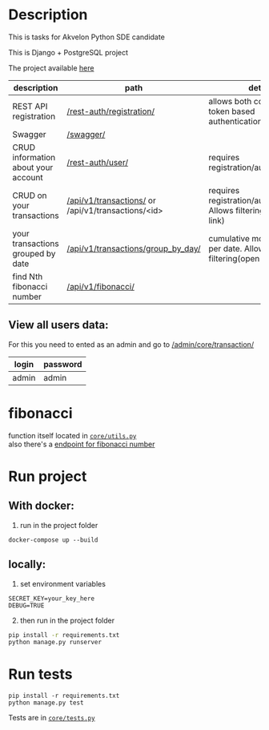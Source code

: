 # Description
This is tasks for Akvelon Python SDE candidate

This is Django + PostgreSQL project

The project available [here](https://akvelon-python-internship.herokuapp.com/swagger/)

description | path | detail
--- | --- | ---
REST API registration | [/rest-auth/registration/](https://akvelon-python-internship.herokuapp.com/rest-auth/registration/) | allows both cookie and token based authentication
Swagger | [/swagger/](https://akvelon-python-internship.herokuapp.com/swagger/) 
|CRUD information about your account | [/rest-auth/user/](http://akvelon-python-internship.herokuapp.com/rest-auth/user/) | requires registration/authentication.
CRUD on your transactions | [/api/v1/transactions/](http://akvelon-python-internship.herokuapp.com/api/v1/transactions/) or  /api/v1/transactions/\<id\> | requires registration/authentication. Allows filtering(open the link)|
your transactions grouped by date | [/api/v1/transactions/group_by_day/](http://akvelon-python-internship.herokuapp.com/api/v1/transactions/group_by_day/) | cumulative money gain per date. Allows filtering(open the link)
| find Nth fibonacci number |[/api/v1/fibonacci/](http://akvelon-python-internship.herokuapp.com/api/v1/fibonacci/)

## View all users data:
For this you need to ented as an admin and go to  [/admin/core/transaction/](https://akvelon-python-internship.herokuapp.com/admin/core/transaction/)

login | password
--- | ---
admin| admin

# fibonacci

function itself located in [`core/utils.py`](core/utils.py)  
also there's a [endpoint for fibonacci number](http://akvelon-python-internship.herokuapp.com/api/v1/fibonacci/)

# Run project
## With docker:
1. run in the project folder
```
docker-compose up --build
```
## locally:
1. set environment variables
```
SECRET_KEY=your_key_here
DEBUG=TRUE
```
2. then run in the project folder
```bash
pip install -r requirements.txt
python manage.py runserver
```

# Run tests
```
pip install -r requirements.txt
python manage.py test
```
Tests are in [`core/tests.py`](core/tests.py)  